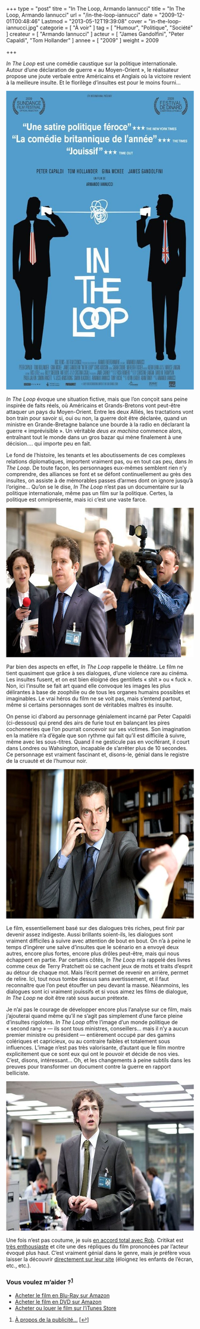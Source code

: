 +++
type = "post"
titre = "In The Loop, Armando Iannucci"
title = "In The Loop, Armando Iannucci"
url = "/in-the-loop-iannucci"
date = "2009-12-01T00:48:46"
Lastmod = "2013-05-12T19:39:08"
cover = "in-the-loop-iannucci.jpg"
categorie = [ "À voir" ]
tag = [ "Humour", "Politique", "Société" ]
createur = [ "Armando Iannucci" ]
acteur = [ "James Gandolfini", "Peter Capaldi", "Tom Hollander" ]
annee = [ "2009" ]
weight = 2009

+++

<p><em>In The Loop</em> est une comédie caustique sur la politique internationale. Autour d&rsquo;une déclaration de guerre &laquo;&nbsp;au Moyen-Orient&nbsp;&raquo;, le réalisateur propose une joute verbale entre Américains et Anglais où la victoire revient à la meilleure insulte. Et le florilège d&rsquo;insultes est pour le moins fourni&#8230;</p>
<div style="text-align:center;"><a href="http://www.allocine.fr/film/fichefilm_gen_cfilm=136061.html"><img class="aligncenter" src="in-the-loop-Iannucci.jpg" border="0" alt="in-the-loop-Iannucci.jpg" width="600" height="800" /></a></div>
<p><em>In The Loop</em> évoque une situation fictive, mais que l&rsquo;on conçoit sans peine inspirée de faits réels, où Américains et Grands-Bretons vont peut-être attaquer un pays du Moyen-Orient. Entre les deux Alliés, les tractations vont bon train pour savoir si, oui ou non, la guerre doit être déclarée, quand un ministre en Grande-Bretagne balance une bourde à la radio en déclarant la guerre &laquo;&nbsp;imprévisible&nbsp;&raquo;. Un véritable <em>deus ex machina</em> commence alors, entraînant tout le monde dans un gros bazar qui mène finalement à une décision&#8230;. qui importe peu en fait.</p>
<p>Le fond de l&rsquo;histoire, les tenants et les aboutissements de ces complexes relations diplomatiques, importent vraiment pas, ou en tout cas peu, dans <em>In The Loop</em>. De toute façon, les personnages eux-mêmes semblent rien n&rsquo;y comprendre, des alliances se font et se défont continuellement au grès des insultes, on assiste à de mémorables passes d&rsquo;armes dont on ignore jusqu&rsquo;à l&rsquo;origine&#8230; Qu&rsquo;on se le dise, <em>In The Loop</em> n&rsquo;est pas un documentaire sur la politique internationale, même pas un film sur la politique. Certes, la politique est omniprésente, mais ici c&rsquo;est une vaste farce.</p>
<div style="text-align:center;"><img class="aligncenter" src="in-the-loop-1.jpg" border="0" alt="in-the-loop-1.jpg" width="600" height="400" /></div>
<p>Par bien des aspects en effet, <em>In The Loop</em> rappelle le théâtre. Le film ne tient quasiment que grâce à ses dialogues, d&rsquo;une violence rare au cinéma. Les insultes fusent, et on est bien éloigné des gentillets &laquo;&nbsp;shit&nbsp;&raquo; ou &laquo;&nbsp;fuck&nbsp;&raquo;. Non, ici l&rsquo;insulte se fait art quand elle convoque les images les plus délirantes à base de zoophilie ou de tous les organes humains possibles et imaginables. Le vrai héros du film ne se voit pas, mais s&rsquo;entend partout, même si certains personnages sont de véritables maîtres ès insulte.</p>
<p>On pense ici d&rsquo;abord au personnage génialement incarné par Peter Capaldi (ci-dessous) qui prend des airs de furie tout en balançant les pires cochonneries que l&rsquo;on pourrait concevoir sur ses victimes. Son imagination en la matière n&rsquo;a d&rsquo;égale que son rythme qui fait qu&rsquo;il est difficile à suivre, même avec les sous-titres. Quand il ne gesticule pas en vociférant, il court dans Londres ou Wahsington, incapable de s&rsquo;arrêter plus de 10 secondes. Ce personnage est vraiment fascinant et, disons-le, génial dans le registre de la cruauté et de l&rsquo;humour noir.</p>
<div style="text-align:center;"><img class="aligncenter" src="in-the-loop-peter-capaldi.jpg" border="0" alt="in-the-loop-peter-capaldi.jpg" width="600" height="400" /></div>
<p>Le film, essentiellement basé sur des dialogues très riches, peut finir par devenir assez indigeste. Aussi brillants soient-ils, les dialogues sont vraiment difficiles à suivre avec attention de bout en bout. On n&rsquo;a à peine le temps d&rsquo;ingérer une salve d&rsquo;insultes que le scénario en a envoyé deux autres, encore plus fortes, encore plus drôles peut-être, mais qui nous échappent en partie. Par certains côtés, <em>In The Loop</em> m&rsquo;a rappelé des livres comme ceux de Terry Pratchett où se cachent jeux de mots et traits d&rsquo;esprit au détour de chaque mot. Mais l&rsquo;écrit permet de revenir en arrière, permet de relire. Ici, tout nous tombe dessus sans avertissement, et il faut reconnaître que l&rsquo;on peut étouffer un peu devant la masse. Néanmoins, les dialogues sont ici vraiment jouissifs et si vous aimez les films de dialogue, <em>In The Loop</em> ne doit être raté sous aucun prétexte.</p>
<p>Je n&rsquo;ai pas le courage de développer encore plus l&rsquo;analyse sur ce film, mais j&rsquo;ajouterai quand même qu&rsquo;il ne s&rsquo;agit pas simplement d&rsquo;une farce pleine d&rsquo;insultes rigolotes. <em>In The Loop</em> offre l&rsquo;image d&rsquo;un monde politique de &laquo;&nbsp;second rang&nbsp;&raquo; — ils sont tous ministres, conseillers&#8230; mais il n&rsquo;y a aucun premier ministre ou président — entièrement occupé par des gamins colériques et capricieux, ou au contraire faibles et totalement sous influences. L&rsquo;image n&rsquo;est pas très valorisante, d&rsquo;autant que le film montre explicitement que ce sont eux qui ont le pouvoir et décide de nos vies. C&rsquo;est, disons, intéressant&#8230; Oh, et les changements à peine subtils dans les preuves pour transformer un document contre la guerre en rapport belliciste.</p>
<div style="text-align:center;"><img class="aligncenter" src="in-the-loop-2009.jpg" border="0" alt="in-the-loop-2009.jpg" width="600" height="400" /></div>
<p>Une fois n&rsquo;est pas coutume, je suis <a href="http://www.toujoursraison.com/2009/11/in-loop.html">en accord total avec Rob</a>. Critikat est <a href="http://www.critikat.com/In-the-Loop.html">très enthousiaste</a> et cite une des répliques du film prononcées par l&rsquo;acteur évoqué plus haut. C&rsquo;est vraiment génial dans le genre, mais je préfère vous laisser la découvrir <a href="http://www.critikat.com/In-the-Loop.html">directement sur leur site</a> (éloignez les enfants de l&rsquo;écran, etc., etc.).</p>
<div class="amazon">
<h3>Vous voulez m&rsquo;aider ?<sup><a href="#footnote_0_2152" id="identifier_0_2152" class="footnote-link footnote-identifier-link" title="&Agrave; propos de la publicit&eacute;&hellip;">1</a></sup></h3>
<ul>
<li><a href="http://www.amazon.fr/gp/product/B002AQQVDM/ref=as_li_ss_tl?ie=UTF8&tag=leblogdenic07-21&linkCode=as2&camp=1642&creative=19458&creativeASIN=B002AQQVDM">Acheter le film en Blu-Ray sur Amazon</a></li>
<li><a href="http://www.amazon.fr/gp/product/B003AJFK6W/ref=as_li_ss_tl?ie=UTF8&tag=leblogdenic07-21&linkCode=as2&camp=1642&creative=19458&creativeASIN=B003AJFK6W">Acheter le film en DVD sur Amazon</a></li>
<li><a href="https://itunes.apple.com/fr/movie/in-the-loop-vost/id406760546">Acheter ou louer le film sur l&rsquo;iTunes Store</a></li>
</ul>
</div>
<ol class="footnotes"><li id="footnote_0_2152" class="footnote"><a href="/soutien/">À propos de la publicité…</a> [<a href="#identifier_0_2152" class="footnote-link footnote-back-link">&#8617;</a>]</li></ol>
